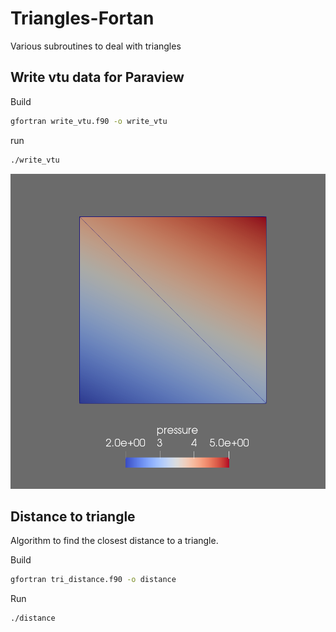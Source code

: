 # Triangles-Fortan
Various subroutines to deal with triangles

## Write vtu data for Paraview

Build
```bash
gfortran write_vtu.f90 -o write_vtu
```
run
```bash
./write_vtu
```

![triangles](triangle.png)

## Distance to triangle

Algorithm to find the closest distance to a triangle.

Build
```bash
gfortran tri_distance.f90 -o distance
```
Run
```bash
./distance
```
